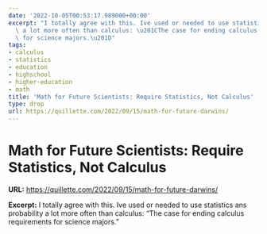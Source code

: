 ```yaml
---
date: '2022-10-05T00:53:17.989000+00:00'
excerpt: "I totally agree with this. Ive used or needed to use statistics ans probability\
  \ a lot more often than calculus: \u201CThe case for ending calculus requirements\
  \ for science majors.\u201D"
tags:
- calculus
- statistics
- education
- highschool
- higher-education
- math
title: 'Math for Future Scientists: Require Statistics, Not Calculus'
type: drop
url: https://quillette.com/2022/09/15/math-for-future-darwins/
---
```


# Math for Future Scientists: Require Statistics, Not Calculus

**URL:** https://quillette.com/2022/09/15/math-for-future-darwins/

**Excerpt:** I totally agree with this. Ive used or needed to use statistics ans probability a lot more often than calculus: “The case for ending calculus requirements for science majors.”
